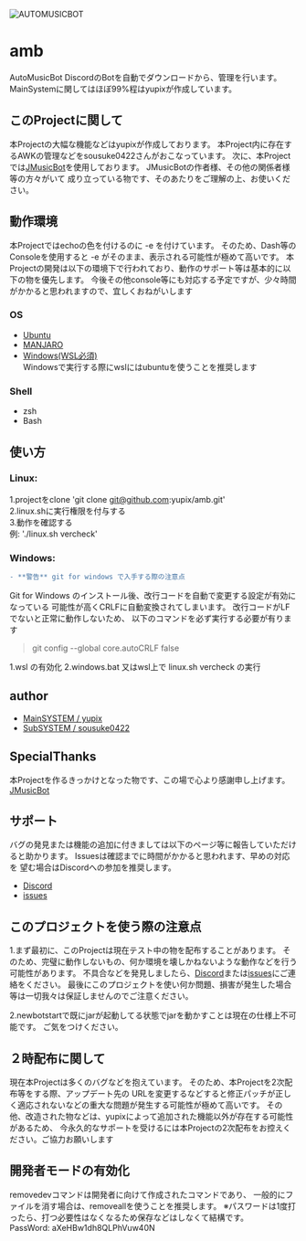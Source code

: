 ![AUTOMUSICBOT](https://akarinext.org/images/AUTOMUSICBOT.jpg "Image")
# amb
AutoMusicBot DiscordのBotを自動でダウンロードから、管理を行います。
MainSystemに関してはほぼ99%程はyupixが作成しています。

## このProjectに関して
本Projectの大幅な機能などはyupixが作成しております。
本Project内に存在するAWKの管理などをsousuke0422さんがおこなっています。
次に、本Projectでは[JMusicBot](https://github.com/jagrosh/MusicBot/releases)を使用しております。
JMusicBotの作者様、その他の関係者様等の方々がいて
成り立っている物です、そのあたりをご理解の上、お使いください。

## 動作環境
本Projectではechoの色を付けるのに -e を付けています。
そのため、Dash等のConsoleを使用すると -e がそのまま、表示される可能性が極めて高いです。
本Projectの開発は以下の環境下で行われており、動作のサポート等は基本的に以下の物を優先します。
今後その他console等にも対応する予定ですが、少々時間がかかると思われますので、宜しくおねがいします

### OS
- [Ubuntu](https://www.ubuntulinux.jp/)  
- [MANJARO](https://manjaro.org/)  
- [Windows(WSL必須)](https://www.microsoft.com/ja-jp/software-download/windows10ISO)  
Windowsで実行する際にwslにはubuntuを使うことを推奨します

### Shell
- zsh
- Bash

## 使い方
### Linux:
1.projectをclone
'git clone git@github.com:yupix/amb.git'  
2.linux.shに実行権限を付与する  
3.動作を確認する  
例:
'./linux.sh vercheck'

### Windows:
```diff
- **警告** git for windows で入手する際の注意点
```
Git for Windows のインストール後、改行コードを自動で変更する設定が有効になっている
可能性が高くCRLFに自動変換されてしまいます。
改行コードがLFでないと正常に動作しないため、
以下のコマンドを必ず実行する必要が有ります
> git config --global core.autoCRLF false

1.wsl の有効化
2.windows.bat 又はwsl上で linux.sh vercheck の実行

## author
- [MainSYSTEM / yupix](https://github.com/yupix/)
- [SubSYSTEM / sousuke0422](https://github.com/sousuke0422/)

## SpecialThanks
本Projectを作るきっかけとなった物です、この場で心より感謝申し上げます。
[JMusicBot](https://github.com/jagrosh/MusicBot/releases)

## サポート
バグの発見または機能の追加に付きましては以下のページ等に報告していただけると助かります。
Issuesは確認までに時間がかかると思われます、早めの対応を
望む場合はDiscordへの参加を推奨します。
- [Discord](https://discord.gg/uDNyePY)
- [issues](https://github.com/yupix/amb/issues)

## このプロジェクトを使う際の注意点
1.まず最初に、このProjectは現在テスト中の物を配布することがあります。
そのため、完璧に動作しないもの、何か環境を壊しかねないような動作などを行う可能性があります。
不具合などを発見しましたら、[Discord](https://discord.gg/uDNyePY)または[issues](https://github.com/yupix/amb/issues)にご連絡をください。
最後にこのプロジェクトを使い何か問題、損害が発生した場合等は一切我々は保証しませんのでご注意ください。

2.newbotstartで既にjarが起動してる状態でjarを動かすことは現在の仕様上不可能です。
ご気をつけください。

## ２時配布に関して
現在本Projectは多くのバグなどを抱えています。
そのため、本Projectを2次配布等をする際、アップデート先の
URLを変更するなどすると修正パッチが正しく適応されないなどの重大な問題が発生する可能性が極めて高いです。
その他、改造された物などは、yupixによって追加された機能以外が存在する可能性があるため、
今永久的なサポートを受けるには本Projectの2次配布をお控えください。ご協力お願いします

## 開発者モードの有効化
removedevコマンドは開発者に向けて作成されたコマンドであり、
一般的にファイルを消す場合は、removeallを使うことを推奨します。
※パスワードは1度打ったら、打つ必要性はなくなるため保存などはしなくて結構です。  
PassWord: aXeHBw1dh8QLPhVuw40N
